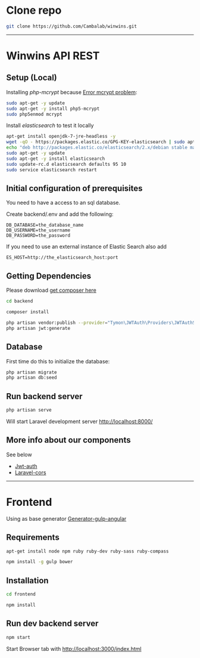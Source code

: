 # Clone repo

```sh
git clone https://github.com/Cambalab/winwins.git
```

---

# Winwins API REST

## Setup (Local)

Installing *php-mcrypt* because [Error mcrypt problem](https://laracasts.com/discuss/channels/general-discussion/laravel5-new-install-mcrypt-rijndael-128-notice):

```sh
sudo apt-get -y update
sudo apt-get -y install php5-mcrypt
sudo php5enmod mcrypt
```

Install *elasticsearch* to test it locally

```sh
apt-get install openjdk-7-jre-headless -y
wget -qO - https://packages.elastic.co/GPG-KEY-elasticsearch | sudo apt-key add -
echo "deb http://packages.elastic.co/elasticsearch/2.x/debian stable main" | sudo tee -a /etc/apt/sources.list.d/elasticsearch-2.x.list
sudo apt-get -y update
sudo apt-get -y install elasticsearch
sudo update-rc.d elasticsearch defaults 95 10
sudo service elasticsearch restart
```

## Initial configuration of prerequisites

You need to have a access to an sql database.

Create backend/.env and add the following:

    DB_DATABASE=the_database_name
    DB_USERNAME=the_username
    DB_PASSWORD=the_password

If you need to use an external instance of Elastic Search also add

    ES_HOST=http://the_elasticsearch_host:port


## Getting Dependencies

Please download [get composer here](http://getcomposer.org/download/)

```sh
cd backend

composer install

php artisan vendor:publish --provider="Tymon\JWTAuth\Providers\JWTAuthServiceProvider"
php artisan jwt:generate
```

## Database

First time do this to initialize the database:

```sh
php artisan migrate
php artisan db:seed
```

## Run backend server

```sh
php artisan serve
```

Will start Laravel development server [http://localhost:8000/](http://localhost:8000/)

## More info about our components

See below

- [Jwt-auth](https://github.com/tymondesigns/jwt-auth)
- [Laravel-cors](https://github.com/barryvdh/laravel-cors)

---

# Frontend

Using as base generator [Generator-gulp-angular](https://github.com/Swiip/generator-gulp-angular)

## Requirements

```sh
apt-get install node npm ruby ruby-dev ruby-sass ruby-compass

npm install -g gulp bower
```

## Installation
```sh
cd frontend

npm install

```

## Run dev backend server
```sh
npm start
```

Start Browser tab with [http://localhost:3000/index.html](http://localhost:3000/index.html)
